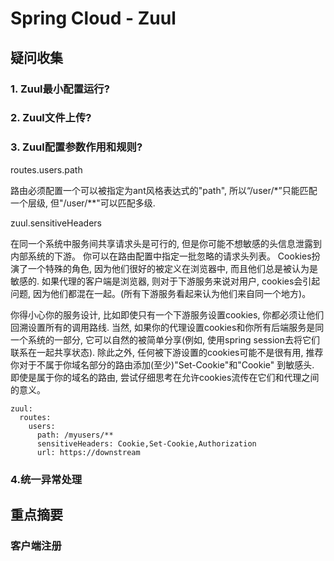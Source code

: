 # Spring Cloud - Zuul

## 疑问收集

### 1. Zuul最小配置运行?

### 2. Zuul文件上传?

### 3. Zuul配置参数作用和规则?

routes.users.path

路由必须配置一个可以被指定为ant风格表达式的"path", 所以“/user/*”只能匹配一个层级, 但"/user/**"可以匹配多级.

zuul.sensitiveHeaders

在同一个系统中服务间共享请求头是可行的, 但是你可能不想敏感的头信息泄露到内部系统的下游。 你可以在路由配置中指定一批忽略的请求头列表。 Cookies扮演了一个特殊的角色, 因为他们很好的被定义在浏览器中, 而且他们总是被认为是敏感的. 如果代理的客户端是浏览器, 则对于下游服务来说对用户, cookies会引起问题, 因为他们都混在一起。(所有下游服务看起来认为他们来自同一个地方)。

你得小心你的服务设计, 比如即使只有一个下游服务设置cookies, 你都必须让他们回溯设置所有的调用路线. 当然, 如果你的代理设置cookies和你所有后端服务是同一个系统的一部分, 它可以自然的被简单分享(例如, 使用spring session去将它们联系在一起共享状态). 除此之外, 任何被下游设置的cookies可能不是很有用, 推荐你对于不属于你域名部分的路由添加(至少)"Set-Cookie"和"Cookie" 到敏感头. 即使是属于你的域名的路由, 尝试仔细思考在允许cookies流传在它们和代理之间的意义。

```
zuul:
  routes:
    users:
      path: /myusers/**
      sensitiveHeaders: Cookie,Set-Cookie,Authorization
      url: https://downstream
```

### 4.统一异常处理

## 重点摘要

### 客户端注册